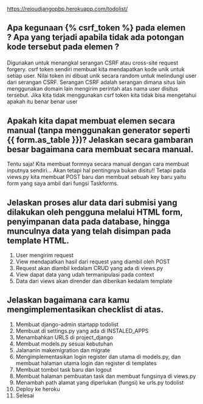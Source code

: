 https://reioudjangopbp.herokuapp.com/todolist/


## Apa kegunaan {% csrf_token %} pada elemen <form>? Apa yang terjadi apabila tidak ada potongan kode tersebut pada elemen <form>?

Digunakan untuk menangkal serangan CSRF atau cross-site request forgery. csrf token sendiri membuat kita mendapatkan kode unik untuk setiap user. Nilai token ini dibuat unik secara random untuk melindungi user dari serangan CSRF. Serangan CSRF adalah serangan dimana situs lain menggunakan domain lain mengirim perintah atas nama user disitus tersebut. Jika kita tidak menggunakan csrf token kita tidak bisa mengetahui apakah itu benar benar user

## Apakah kita dapat membuat elemen <form> secara manual (tanpa menggunakan generator seperti {{ form.as_table }})? Jelaskan secara gambaran besar bagaimana cara membuat <form> secara manual.

Tentu saja! Kita membuat formnya secara manual dengan cara membuat inputnya sendiri...
Akan tetapi hal pentingnya bukan disitu!! Tetapi pada views.py kita membuat POST baru dan membuat sebuah key baru yaitu form yang saya ambil dari fungsi Taskforms.


## Jelaskan proses alur data dari submisi yang dilakukan oleh pengguna melalui HTML form, penyimpanan data pada database, hingga munculnya data yang telah disimpan pada template HTML.

1. User mengirim request 
2. View mendapatkan hasil dari request yang diambil oleh POST
3. Request akan diambil kedalam CRUD yang ada di views.py
4. View dapat data yang udah termanipulasi pada context
5. Data dari views akan dirender dan diberikan kedalam template

## Jelaskan bagaimana cara kamu mengimplementasikan checklist di atas.

1. Membuat django-admin startapp todolist
2. Membuat di settings.py yang ada di INSTALED_APPS
3. Menambahkan URLS di project_django
4. Membuat models.py sesuai kebutuhan
5. Jalananin makemigration dan migrate
6. Mengimplementasikan login register dan utama di models.py, dan membuat halaman utama login dan register di templates
7. Membuat tombol task baru dan logout
8. Membuat halaman pembuatan task dan membuat fungsinya di views.py
9. Menambah path alamat yang diperlukan (fungsi) ke urls.py todolist
10. Deploy ke heroku
11. Selesai
